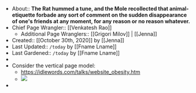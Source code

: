 - About:: __The Rat hummed a tune, and the Mole recollected that animal-etiquette forbade any sort of comment on the sudden disappearance of one's friends at any moment, for any reason or no reason whatever.__
- Chief Page Wrangler:: [[Venkatesh Rao]]
    - Additional Page Wranglers::  [[Grigori Milov]] | [[Jenna]]
- Created:: [[October 30th, 2020]] by [[Jenna]]
- Last Updated:: `/today` by [[Fname Lname]]
- Last Gardened:: `/today` by [[Fname Lname]]
- 
- Consider the vertical page model:
    - https://idlewords.com/talks/website_obesity.htm
    - ![](https://firebasestorage.googleapis.com/v0/b/firescript-577a2.appspot.com/o/imgs%2Fapp%2FArtOfGig%2FwvpFnMfPRv.png?alt=media&token=3e00746d-f7a2-4470-acb3-4be4fde1cc44)
- 

